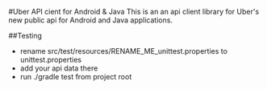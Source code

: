 #Uber API cient for Android & Java
This is an an api client library for Uber's new public api for Android and Java applications.

##Testing
 - rename src/test/resources/RENAME_ME_unittest.properties to unittest.properties
 - add your api data there
 - run ./gradle test from project root



